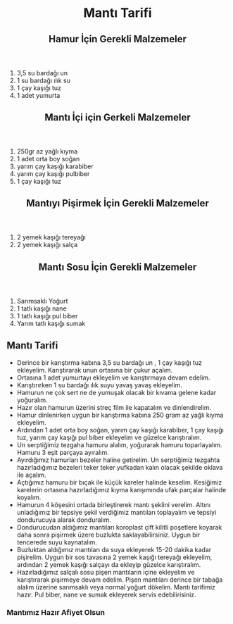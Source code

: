 <!DOCTYPE html>
<html lang="en">
<head>
    <meta charset="UTF-8">
    <meta http-equiv="X-UA-Compatible" content="IE=edge">
    <meta name="viewport" content="width=device-width, initial-scale=1.0">
    <title>Mantı Tarifi</title>
</head>
<body>
    <!-- Navbar - Start -->
   <header>
    <h1>Mantı Tarifi</h1>
    <h2>Hamur İçin Gerekli Malzemeler</h2>
   </header>
    <!-- Navbar - End -->
<!-- Content - Start -->
<section>
    <!-- Article1 - Start -->
    <Article>
        <nav>
            <ol>
                <li>
                    3,5 su bardağı un
                </li>
                <li>
                    1 su bardağı ılık su
                </li>
                <li>
                    1 çay kaşığı tuz
                </li>
                <li>
                    1 adet yumurta
                </li>
            </ol>
        </nav>
    </Article>
    <!-- Article1 - End -->
    <!-- Navbar2 - Start -->
    <header>
    <h2>Mantı İçi için Gerkeli Malzemeler</h2>
</header>
<!-- Navbar2 - End -->
<!-- Article2 - Start -->
<article>
    <nav>
        <ol>
            <li>
                250gr az yağlı kıyma
            </li>
            <li>
                1 adet orta boy soğan
            </li>
            <li>
                yarım çay kaşığı karabiber
            </li>
            <li>yarım çay kaşığı pulbiber</li>
            <li>
                1 çay kaşığı tuz
            </li>
        </ol>
    </nav>
</article>
<!-- Article2 - End -->
<!-- Navbar - Start -->
<header>
    <h2>Mantıyı Pişirmek İçin Gerekli Malzemeler</h2>
</header>
<!-- Navbar3 - End -->
<!-- article3 - start -->
<article>
    <nav>
        <ol>
            <li>
                2 yemek kaşığı tereyağı
            </li>
            <li>
                2 yemek kaşığı salça
            </li>
        </ol>
    </nav>
</article>
<!-- Artickle3 - End -->
<!-- Navbar4 - Start -->
<header>
    <h2>Mantı Sosu İçin Gerekli Malzemeler</h2>
</header>
<!-- Navbar4 - End -->
<!-- Article4 - Start -->
<article>
    <nav>
        <ol>
            <li>
                Sarımsaklı Yoğurt
            </li>
            <li>
                1 tatlı kaşığı nane
            </li>
            <li>
                1 tatlı kaşığı pul biber
            </li>
            <li>
                Yarım tatlı kaşığı sumak
            </li>
        </ol>
    </nav>
</article>
<!-- Article4 - End -->
</section>
<!-- Content - End -->

<!-- Footer - Start -->
<h2>Mantı Tarifi</h2>
<footer>
    <nav>
        <ul>
            <li>
                Derince bir karıştırma kabına 3,5 su bardağı un , 1 çay kaşığı tuz ekleyelim. Karıştırarak unun ortasına bir çukur açalım.
            </li>
            <li>
                Ortasına 1 adet yumurtayı ekleyelim ve karıştırmaya devam edelim.
            </li>
            <li>
                Karıştırırken 1 su bardağı ılık suyu yavaş yavaş ekleyelim.
            </li>
            <li>
                Hamurun ne çok sert ne de yumuşak olacak bir kıvama gelene kadar yoğuralım.
            </li>
            <li>
                Hazır olan hamurun üzerini streç film ile kapatalım ve dinlendirelim.
            </li>
            <li>
                Hamur dinlenirken uygun bir karıştırma kabına 250 gram az yağlı kıyma ekleyelim.
            </li>
            <li>
                Ardından 1 adet orta boy soğan, yarım çay kaşığı karabiber, 1 çay kaşığı tuz, yarım çay kaşığı pul biber ekleyelim ve güzelce karıştıralım.
            </li>
            <li>
                Un serptiğimiz tezgaha hamuru alalım, yoğurarak hamuru toparlayalım. Hamuru 3 eşit parçaya ayıralım.
            </li>
            <li>
                Ayırdığımız hamurları bezeler haline getirelim. Un serptiğimiz tezgahta hazırladığımız bezeleri teker teker yufkadan kalın olacak şekilde oklava ile açalım.
            </li>
            <li>
                Açtığımız hamuru bir bıçak ile küçük kareler halinde keselim. Kesiğimiz karelerin ortasına hazırladığımız kıyma karışımında ufak parçalar halinde koyalım.
            </li>
            <li>
                Hamurun 4 köşesini ortada birleştirerek mantı şeklini verelim. Altını unladığımız bir tepsiye şekil verdiğimiz mantıları toplayalım ve tepsiyi dondurucuya alarak donduralım.
            </li>
            <li>
                Dondurucudan aldığımız mantıları koroplast çift kilitli poşetlere koyarak daha sonra pişirmek üzere buzlukta saklayabilirsiniz. Uygun bir tencerede suyu kaynatalım.
            </li>
            <li>
                Buzluktan aldığımız mantıları da suya ekleyerek 15-20 dakika kadar pişirelim. Uygun bir sos tavasına 2 yemek kaşığı tereyağı ekleyelim, ardından 2 yemek kaşığı salçayı da ekleyip güzelce karıştıralım.
            </li>
            <li>
                Hazırladığımız salçalı sosu pişen mantıların içine ekleyelim ve karıştırarak pişirmeye devam edelim. Pişen mantıları derince bir tabağa alalım üzerine sarımsaklı veya normal yoğurt dökelim. Mantı tarifimiz hazır. Pul biber, nane ve sumak ekleyerek servis edebilirisiniz.
            </li>
        </ul>
    </nav>
</footer>
<!-- Footer - End -->

<h3>Mantımız Hazır Afiyet Olsun</h3>
</body>
</html>
